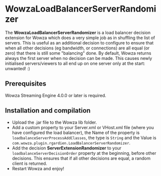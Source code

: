 # WowzaLoadBalancerServerRandomizer
The **WowzaLoadBalancerServerRandomizer** is a load balancer decision extension for Wowza which does a very simple job as in shuffling the list of servers. This is useful as an additional decision to configure to ensure that when all other decisions (eg bandwidth, or connections) are all equal (or zero) that there is still some "balancing" done. By default, Wowza returns always the first server when no decision can be made. This causes newly initialised servers/viewers to all end up on one server only at the start: unwanted! :)

## Prerequisites
Wowza Streaming Engine 4.0.0 or later is required.

## Installation and compilation
* Upload the .jar file to the Wowza lib folder.
* Add a custom property to your Server.xml or VHost.xml file (where you have configured the load balancer), the Name of the property is `loadbalanceServerProcessAddClasses`, the type is `String` and the Value is `com.wowza.plugin.rgardien.LoadBalancerServerRandomizer`.
* Add the decision **ServerExtensionRandomizer** to your `loadbalanceServerDecisionOrder` property at the beginning, before other decisions. This ensures that if all other decisions are equal, a random client is returned.
* Restart Wowza and enjoy!
